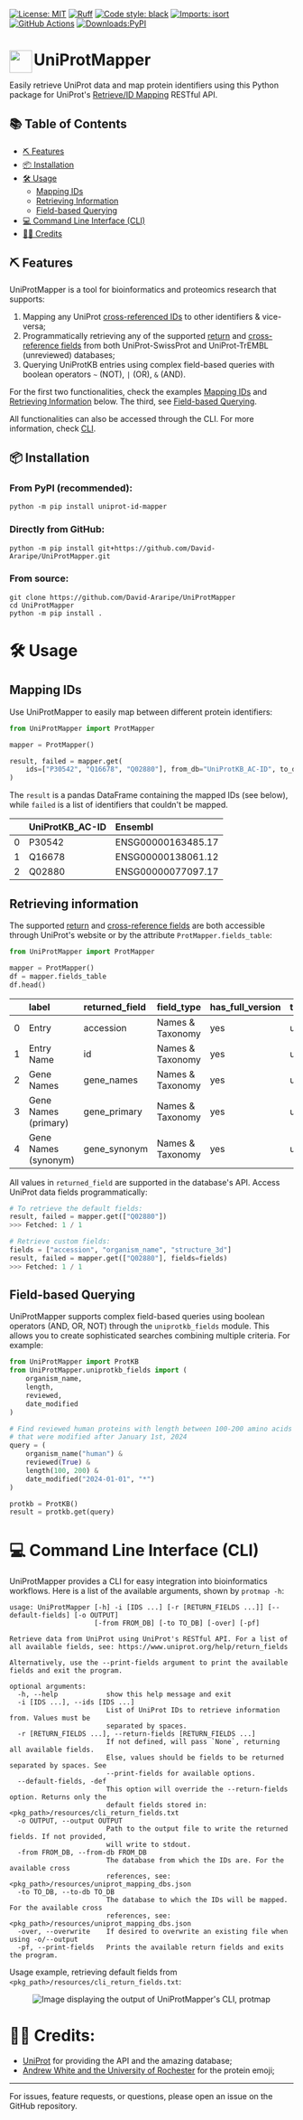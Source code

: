 [![License: MIT](https://img.shields.io/badge/License-MIT-purple?style=flat-square)](https://opensource.org/licenses/MIT)
[![Ruff](https://img.shields.io/endpoint?url=https://raw.githubusercontent.com/astral-sh/ruff/main/assets/badge/v2.json)](https://github.com/astral-sh/ruff)
[![Code style: black](https://img.shields.io/badge/code%20style-black-black?style=flat-square)](https://github.com/psf/black)
[![Imports: isort](https://img.shields.io/badge/%20imports-isort-%231674b1?style=flat-square&labelColor=ef8336)](https://pycqa.github.io/isort/)
[![GitHub Actions](https://img.shields.io/endpoint.svg?url=https%3A%2F%2Factions-badge.atrox.dev%2FDavid-Araripe%2FUniProtMapper%2Fbadge%3Fref%3Dmaster&style=flat-square)](https://actions-badge.atrox.dev/David-Araripe/UniProtMapper/goto?ref=master)
[![Downloads:PyPI](https://img.shields.io/pypi/dm/uniprot-id-mapper?style=flat-square)](https://pypi.org/project/uniprot-id-mapper/)

# UniProtMapper <img align="left" width="40" height="40" src="https://raw.githubusercontent.com/whitead/protein-emoji/main/src/protein-72-color.svg">

Easily retrieve UniProt data and map protein identifiers using this Python package for UniProt's [Retrieve/ID Mapping](https://www.uniprot.org/id-mapping) RESTful API.

## 📚 Table of Contents

- [⛏️ Features](#️-features)
- [📦 Installation](#-installation)
- [🛠️ Usage](#️-usage)
  - [Mapping IDs](#mapping-ids)
  - [Retrieving Information](#retrieving-information)
  - [Field-based Querying](#field-based-querying)
- [💻 Command Line Interface (CLI)](#-command-line-interface-cli)
- [👏🏼 Credits](#-credits)

## ⛏️ Features
UniProtMapper is a tool for bioinformatics and proteomics research that supports:

1. Mapping any UniProt [cross-referenced IDs](https://github.com/David-Araripe/UniProtMapper/blob/master/src/UniProtMapper/resources/uniprot_mapping_dbs.json) to other identifiers & vice-versa;
2. Programmatically retrieving any of the supported [return](https://www.uniprot.org/help/return_fields) and [cross-reference fields](https://www.uniprot.org/help/return_fields_databases) from both UniProt-SwissProt and UniProt-TrEMBL (unreviewed) databases;
3. Querying UniProtKB entries using complex field-based queries with boolean operators `~` (NOT), `|` (OR), `&` (AND).

For the first two functionalities, check the examples [Mapping IDs](#mapping-ids) and [Retrieving Information](#retrieving-information) below. The third, see [Field-based Querying](#field-based-querying). 

All functionalities can also be accessed through the CLI. For more information, check [CLI](#-command-line-interface-cli).

## 📦 Installation

### From PyPI (recommended):
``` Shell
python -m pip install uniprot-id-mapper
```

### Directly from GitHub:
``` Shell
python -m pip install git+https://github.com/David-Araripe/UniProtMapper.git
```

### From source:
``` Shell
git clone https://github.com/David-Araripe/UniProtMapper
cd UniProtMapper
python -m pip install .
```
# 🛠️ Usage

## Mapping IDs
Use UniProtMapper to easily map between different protein identifiers:

``` python
from UniProtMapper import ProtMapper

mapper = ProtMapper()

result, failed = mapper.get(
    ids=["P30542", "Q16678", "Q02880"], from_db="UniProtKB_AC-ID", to_db="Ensembl"
)
```
The `result` is a pandas DataFrame containing the mapped IDs (see below), while `failed` is a list of identifiers that couldn't be mapped.

|    | UniProtKB_AC-ID   | Ensembl            |
|---:|:------------------|:-------------------|
|  0 | P30542            | ENSG00000163485.17 |
|  1 | Q16678            | ENSG00000138061.12 |
|  2 | Q02880            | ENSG00000077097.17 |

## Retrieving information

The supported [return](https://www.uniprot.org/help/return_fields) and [cross-reference fields](https://www.uniprot.org/help/return_fields_databases) are both accessible through UniProt's website or by the attribute `ProtMapper.fields_table`:

```Python
from UniProtMapper import ProtMapper

mapper = ProtMapper()
df = mapper.fields_table
df.head()
```
|    | label                | returned_field   | field_type       | has_full_version   | type          |
|---:|:---------------------|:-----------------|:-----------------|:-------------------|:--------------|
|  0 | Entry                | accession        | Names & Taxonomy | yes                | uniprot_field |
|  1 | Entry Name           | id               | Names & Taxonomy | yes                | uniprot_field |
|  2 | Gene Names           | gene_names       | Names & Taxonomy | yes                | uniprot_field |
|  3 | Gene Names (primary) | gene_primary     | Names & Taxonomy | yes                | uniprot_field |
|  4 | Gene Names (synonym) | gene_synonym     | Names & Taxonomy | yes                | uniprot_field |

All values in `returned_field` are supported in the database's API. Access UniProt data fields programmatically:

```Python
# To retrieve the default fields:
result, failed = mapper.get(["Q02880"])
>>> Fetched: 1 / 1

# Retrieve custom fields:
fields = ["accession", "organism_name", "structure_3d"]
result, failed = mapper.get(["Q02880"], fields=fields)
>>> Fetched: 1 / 1
```

## Field-based Querying

UniProtMapper supports complex field-based queries using boolean operators (AND, OR, NOT) through the `uniprotkb_fields` module. This allows you to create sophisticated searches combining multiple criteria. For example:

```Python
from UniProtMapper import ProtKB
from UniProtMapper.uniprotkb_fields import (
    organism_name, 
    length, 
    reviewed, 
    date_modified
)

# Find reviewed human proteins with length between 100-200 amino acids
# that were modified after January 1st, 2024
query = (
    organism_name("human") & 
    reviewed(True) & 
    length(100, 200) & 
    date_modified("2024-01-01", "*")
)

protkb = ProtKB()
result = protkb.get(query)
```

# 💻 Command Line Interface (CLI)

UniProtMapper provides a CLI for easy integration into bioinformatics workflows. Here is a list of the available arguments, shown by `protmap -h`:

```text
usage: UniProtMapper [-h] -i [IDS ...] [-r [RETURN_FIELDS ...]] [--default-fields] [-o OUTPUT]
                     [-from FROM_DB] [-to TO_DB] [-over] [-pf]

Retrieve data from UniProt using UniProt's RESTful API. For a list of all available fields, see: https://www.uniprot.org/help/return_fields 

Alternatively, use the --print-fields argument to print the available fields and exit the program.

optional arguments:
  -h, --help            show this help message and exit
  -i [IDS ...], --ids [IDS ...]
                        List of UniProt IDs to retrieve information from. Values must be
                        separated by spaces.
  -r [RETURN_FIELDS ...], --return-fields [RETURN_FIELDS ...]
                        If not defined, will pass `None`, returning all available fields.
                        Else, values should be fields to be returned separated by spaces. See
                        --print-fields for available options.
  --default-fields, -def
                        This option will override the --return-fields option. Returns only the
                        default fields stored in: <pkg_path>/resources/cli_return_fields.txt
  -o OUTPUT, --output OUTPUT
                        Path to the output file to write the returned fields. If not provided,
                        will write to stdout.
  -from FROM_DB, --from-db FROM_DB
                        The database from which the IDs are. For the available cross
                        references, see: <pkg_path>/resources/uniprot_mapping_dbs.json
  -to TO_DB, --to-db TO_DB
                        The database to which the IDs will be mapped. For the available cross
                        references, see: <pkg_path>/resources/uniprot_mapping_dbs.json
  -over, --overwrite    If desired to overwrite an existing file when using -o/--output
  -pf, --print-fields   Prints the available return fields and exits the program.
  ```

Usage example, retrieving default fields from `<pkg_path>/resources/cli_return_fields.txt`:
<p align="center">
    <img src="https://github.com/David-Araripe/UniProtMapper/blob/master/figures/cli_example_fig.png?raw=true" alt="Image displaying the output of UniProtMapper's CLI, protmap"/>
</p>

# 👏🏼 Credits:

- [UniProt](https://www.uniprot.org/) for providing the API and the amazing database;
- [Andrew White and the University of Rochester](https://github.com/whitead/protein-emoji) for the protein emoji;

---

For issues, feature requests, or questions, please open an issue on the GitHub repository.